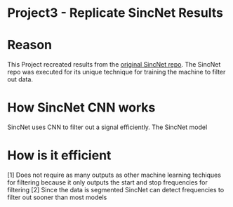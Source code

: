 # Project3 - Replicate SincNet Results

# Reason
This Project recreated results from the [original SincNet repo](https://github.com/mravanelli/SincNet). The SincNet repo was executed for its unique technique for training the machine to filter out data. 

# How SincNet CNN works
SincNet uses CNN to filter out a signal efficiently. The SincNet model 

# How is it efficient

[1] Does not require as many outputs as other machine learning techiques for filtering because it only outputs the start and stop frequencies for filtering
[2] Since the data is segmented SincNet can detect frequencies to filter out sooner than most models
